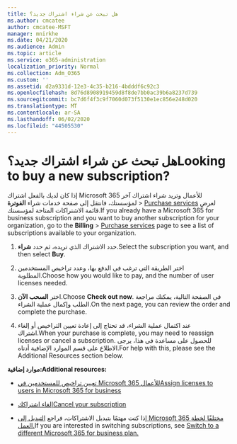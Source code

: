 ```yaml
---
title: هل تبحث عن شراء اشتراك جديد؟
ms.author: cmcatee
author: cmcatee-MSFT
manager: mnirkhe
ms.date: 04/21/2020
ms.audience: Admin
ms.topic: article
ms.service: o365-administration
localization_priority: Normal
ms.collection: Adm_O365
ms.custom: ''
ms.assetid: d2a9331d-12e3-4c35-b216-4bdddf6c92c3
ms.openlocfilehash: 8d76d8908919459d8f8de7bb0ac39b6a8237d739
ms.sourcegitcommit: bc7d6f4f3c9f7060d073f5130e1ec856e248d020
ms.translationtype: MT
ms.contentlocale: ar-SA
ms.lasthandoff: 06/02/2020
ms.locfileid: "44505530"
---
```

# <a name="looking-to-buy-a-new-subscription"></a><span data-ttu-id="fbed3-102">هل تبحث عن شراء اشتراك جديد؟</span><span class="sxs-lookup"><span data-stu-id="fbed3-102">Looking to buy a new subscription?</span></span>

<span data-ttu-id="fbed3-103">إذا كان لديك بالفعل اشتراك Microsoft 365 للأعمال وتريد شراء اشتراك آخر لمؤسستك، فانتقل إلى صفحة خدمات شراء **الفوترة** \> [Purchase services](https://go.microsoft.com/fwlink/p/?linkid=868433) لعرض قائمة الاشتراكات المتاحة لمؤسستك.</span><span class="sxs-lookup"><span data-stu-id="fbed3-103">If you already have a Microsoft 365 for business subscription and you want to buy another subscription for your organization, go to the **Billing** \> [Purchase services](https://go.microsoft.com/fwlink/p/?linkid=868433) page to see a list of subscriptions available to your organization.</span></span>
 
1. <span data-ttu-id="fbed3-104">حدد الاشتراك الذي تريده، ثم حدد **شراء**.</span><span class="sxs-lookup"><span data-stu-id="fbed3-104">Select the subscription you want, and then select **Buy**.</span></span>

2. <span data-ttu-id="fbed3-105">اختر الطريقة التي ترغب في الدفع بها، وعدد تراخيص المستخدمين المطلوبة.</span><span class="sxs-lookup"><span data-stu-id="fbed3-105">Choose how you would like to pay, and the number of user licenses needed.</span></span>

3. <span data-ttu-id="fbed3-106">اختر **السحب الآن**.</span><span class="sxs-lookup"><span data-stu-id="fbed3-106">Choose **Check out now**.</span></span> <span data-ttu-id="fbed3-107">في الصفحة التالية، يمكنك مراجعة الطلب وإكمال عملية الشراء.</span><span class="sxs-lookup"><span data-stu-id="fbed3-107">On the next page, you can review the order and complete the purchase.</span></span>

4. <span data-ttu-id="fbed3-108">عند اكتمال عملية الشراء، قد تحتاج إلى إعادة تعيين التراخيص أو إلغاء اشتراك.</span><span class="sxs-lookup"><span data-stu-id="fbed3-108">When your purchase is complete, you may need to reassign licenses or cancel a subscription.</span></span> <span data-ttu-id="fbed3-109">للحصول على مساعدة في هذا، يرجى الاطلاع على قسم الموارد الإضافية أدناه.</span><span class="sxs-lookup"><span data-stu-id="fbed3-109">For help with this, please see the Additional Resources section below.</span></span>

 <span data-ttu-id="fbed3-110">**موارد إضافية:**</span><span class="sxs-lookup"><span data-stu-id="fbed3-110">**Additional resources:**</span></span>
  
- [<span data-ttu-id="fbed3-111">تعيين تراخيص للمستخدمين في Microsoft 365 للأعمال</span><span class="sxs-lookup"><span data-stu-id="fbed3-111">Assign licenses to users in Microsoft 365 for business</span></span>](https://docs.microsoft.com/microsoft-365/admin/add-users/add-users)
    
- [<span data-ttu-id="fbed3-112">إلغاء اشتراكك</span><span class="sxs-lookup"><span data-stu-id="fbed3-112">Cancel your subscription</span></span>](https://docs.microsoft.com/microsoft-365/commerce/subscriptions/cancel-your-subscription)
    
- <span data-ttu-id="fbed3-113">إذا كنت مهتمًا بتبديل الاشتراكات، فراجع [التبديل إلى Microsoft 365 مختلفًا لخطة العمل.](https://docs.microsoft.com/microsoft-365/commerce/subscriptions/switch-to-a-different-plan)</span><span class="sxs-lookup"><span data-stu-id="fbed3-113">If you are interested in switching subscriptions, see [Switch to a different Microsoft 365 for business plan.](https://docs.microsoft.com/microsoft-365/commerce/subscriptions/switch-to-a-different-plan)</span></span>